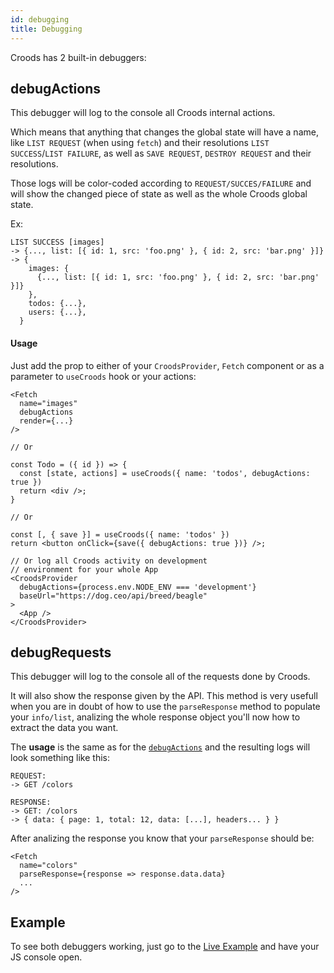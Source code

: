 ```yaml
---
id: debugging
title: Debugging
---
```


Croods has 2 built-in debuggers:

## debugActions

This debugger will log to the console all Croods internal actions.

Which means that anything that changes the global state will have a name, like `LIST REQUEST` (when using `fetch`) and their resolutions `LIST SUCCESS`/`LIST FAILURE`, as well as `SAVE REQUEST`, `DESTROY REQUEST` and their resolutions.

Those logs will be color-coded according to `REQUEST/SUCCES/FAILURE` and will show the changed piece of state as well as the whole Croods global state.

Ex:

```
LIST SUCCESS [images]
-> {..., list: [{ id: 1, src: 'foo.png' }, { id: 2, src: 'bar.png' }]}
-> {
    images: {
      {..., list: [{ id: 1, src: 'foo.png' }, { id: 2, src: 'bar.png' }]}
    },
    todos: {...},
    users: {...},
  }
```

#### Usage

Just add the prop to either of your `CroodsProvider`, `Fetch` component or as a parameter to `useCroods` hook or your actions:

```
<Fetch
  name="images"
  debugActions
  render={...}
/>

// Or

const Todo = ({ id }) => {
  const [state, actions] = useCroods({ name: 'todos', debugActions: true })
  return <div />;
}

// Or

const [, { save }] = useCroods({ name: 'todos' })
return <button onClick={save({ debugActions: true })} />;

// Or log all Croods activity on development
// environment for your whole App
<CroodsProvider
  debugActions={process.env.NODE_ENV === 'development'}
  baseUrl="https://dog.ceo/api/breed/beagle"
>
  <App />
</CroodsProvider>

```

## debugRequests

This debugger will log to the console all of the requests done by Croods.

It will also show the response given by the API.
This method is very usefull when you are in doubt of how to use the `parseResponse` method to populate your `info/list`, analizing the whole response object you'll now how to extract the data you want.

The **usage** is the same as for the [`debugActions`](#debugactions) and the resulting logs will look something like this:

```
REQUEST:
-> GET /colors

RESPONSE:
-> GET: /colors
-> { data: { page: 1, total: 12, data: [...], headers... } }
```

After analizing the response you know that your `parseResponse` should be:

```
<Fetch
  name="colors"
  parseResponse={response => response.data.data}
  ...
/>
```

## Example

To see both debuggers working, just go to the [Live Example](/docs/live-example) and have your JS console open.
